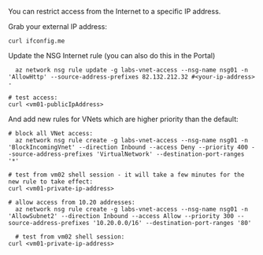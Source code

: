 

You can restrict access from the Internet to a specific IP address.

Grab your external IP address:

```
curl ifconfig.me
```

Update the NSG Internet rule (you can also do this in the Portal)

```
  az network nsg rule update -g labs-vnet-access --nsg-name nsg01 -n 'AllowHttp' --source-address-prefixes 82.132.212.32 #<your-ip-address> -

# test access:
curl <vm01-publicIpAddress>
```

And add new rules for VNets which are higher priority than the default:

```
# block all VNet access:
  az network nsg rule create -g labs-vnet-access --nsg-name nsg01 -n 'BlockIncomingVnet' --direction Inbound --access Deny --priority 400 --source-address-prefixes 'VirtualNetwork' --destination-port-ranges '*'
  
# test from vm02 shell session - it will take a few minutes for the new rule to take effect:
curl <vm01-private-ip-address>
```

```
# allow access from 10.20 addresses:
  az network nsg rule create -g labs-vnet-access --nsg-name nsg01 -n 'AllowSubnet2' --direction Inbound --access Allow --priority 300 --source-address-prefixes '10.20.0.0/16' --destination-port-ranges '80'

  # test from vm02 shell session:
curl <vm01-private-ip-address>
```